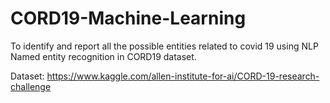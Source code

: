 # CORD19-Machine-Learning
To identify and report all the possible entities related to covid 19 using NLP Named entity recognition in CORD19 dataset.

Dataset: https://www.kaggle.com/allen-institute-for-ai/CORD-19-research-challenge
